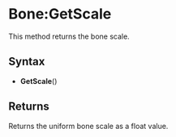 # Bone:GetScale

This method returns the bone scale.

## Syntax

- **GetScale**()

## Returns

Returns the uniform bone scale as a float value.
